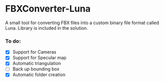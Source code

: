 # FBXConverter-Luna
A small tool for converting FBX files into a custom binary file format called Luna. Library is included in the solution.


### To do:

- [x] Support for Cameras
- [x] Support for Specular map
- [x] Automatic triangulation
- [ ] Back up bounding box
- [x] Automatic folder creation